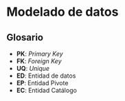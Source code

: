 # Modelado de datos

## Glosario

- **PK**: _Primary Key_
- **FK**: _Foreign Key_
- **UQ**: _Unique_
- **ED**: Entidad de datos
- **EP**: Entidad Pivote
- **EC**: Entidad Catálogo



